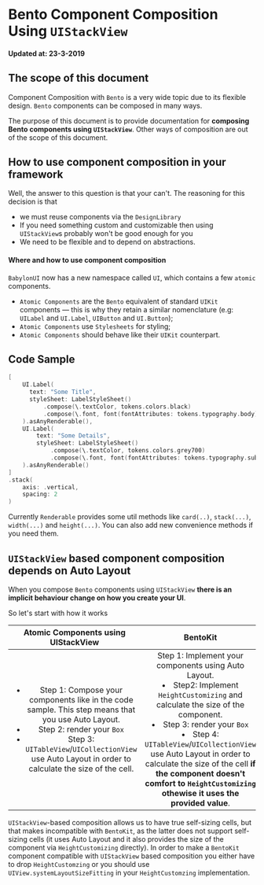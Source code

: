 # Bento Component Composition Using `UIStackView`

#### Updated at: 23-3-2019

## The scope of this document 
Component Composition with `Bento` is a very wide topic due to its flexible design.
`Bento` components can be composed in many ways.

The purpose of this document is to provide documentation for __composing Bento components using `UIStackView`__.
Other ways of composition are out of the scope of this document.

## How to use component composition in your framework

Well, the answer to this question is that your can't.
The reasoning for this decision is that
* we must reuse components via the `DesignLibrary`
* If you need something custom and customizable then using `UIStackView`s probably won't be good enough for you
* We need to be flexible and to depend on abstractions.

#### Where and how to use component composition
`BabylonUI` now has a new namespace called `UI`, which contains a few `atomic` components.

- `Atomic Components` are the `Bento` equivalent of standard `UIKit` components — this is why they retain a similar nomenclature (e.g: `UILabel` and `UI.Label`, `UIButton` and `UI.Button`);
- `Atomic Components` use `Stylesheets` for styling;
- `Atomic Components` should behave like their `UIKit` counterpart.

## Code Sample

```swift
[
    UI.Label(
      text: "Some Title",
      styleSheet: LabelStyleSheet()
          .compose(\.textColor, tokens.colors.black)
          .compose(\.font, font(fontAttributes: tokens.typography.body))
    ).asAnyRenderable(),
    UI.Label(
        text: "Some Details",
        styleSheet: LabelStyleSheet()
            .compose(\.textColor, tokens.colors.grey700)
            .compose(\.font, font(fontAttributes: tokens.typography.subhead))
    ).asAnyRenderable()
]
.stack(
    axis: .vertical,
    spacing: 2
)
```

Currently `Renderable` provides some util methods like `card(..)`, `stack(...)`, `width(...)` and `height(...)`.
You can also add new convenience methods if you need them. 

## `UIStackView` based component composition depends on Auto Layout

When you compose `Bento` components using `UIStackView` __there is an implicit behaviour change on how you create your UI__.

So let's start with how it works

| Atomic Components using UIStackView | BentoKit | Vanilla Bento |
|:-------:|:------:|:------:|
| <ul><li> Step 1: Compose your components like in the code sample. This step means that you use Auto Layout. </li><li> Step 2: render your `Box` </li> <li>Step 3: `UITableView`/`UICollectionView` use Auto Layout in order to calculate the size of the cell.</li></ul> | Step 1: Implement your components using Auto Layout. </li> <li> Step2: Implement `HeightCustomizing` and calculate the size of the component. <li> Step 3: render your `Box` </li> <li>Step 4: `UITableView`/`UICollectionView` use Auto Layout in order to calculate the size of the cell __if the component doesn't comfort to `HeightCustomizing` othewise it uses the provided value__.</li></ul>  |  <li>Step 1: Implement your components *and* use Auto Layout. </li><li> Step 2: render your `Box` </li> <li>Step 3: `UITableView`/`UICollectionView` use Auto Layout in order to calculate the size of the cell.</li></ul>  |

`UIStackView`-based composition allows us to have true self-sizing cells, but that makes incompatible with `BentoKit`, as the latter does not support self-sizing cells (it uses Auto Layout and it also provides the size of the component via `HeightCustomizing` directly).
In order to make a `BentoKit` component compatible with `UIStackView` based composition you either have to drop `HeightCustomzing` or you should use `UIView.systemLayoutSizeFitting` in your `HeightCustomzing` implementation.
